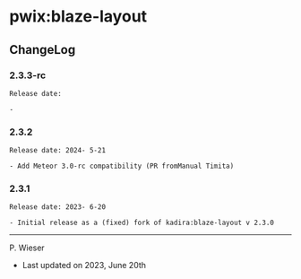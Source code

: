 # pwix:blaze-layout

## ChangeLog

### 2.3.3-rc

    Release date: 

    - 

### 2.3.2

    Release date: 2024- 5-21

    - Add Meteor 3.0-rc compatibility (PR fromManual Timita)

### 2.3.1

    Release date: 2023- 6-20

    - Initial release as a (fixed) fork of kadira:blaze-layout v 2.3.0

---
P. Wieser
- Last updated on 2023, June 20th
